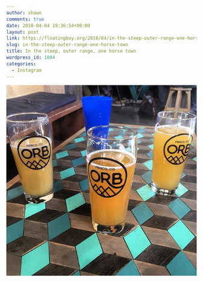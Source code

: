 ```yaml
---
author: shawn
comments: true
date: 2018-04-04 19:36:54+00:00
layout: post
link: https://floatingboy.org/2018/04/in-the-steep-outer-range-one-horse-town/
slug: in-the-steep-outer-range-one-horse-town
title: In the steep, outer range, one horse town
wordpress_id: 1804
categories:
  - Instagram
---
```


[![In the steep, outer range, one horse town](/assets/media/2018/04/29089629_2142840035944063_4190377978984660992_n.jpg)](/assets/media/2018/04/29089629_2142840035944063_4190377978984660992_n.jpg)
